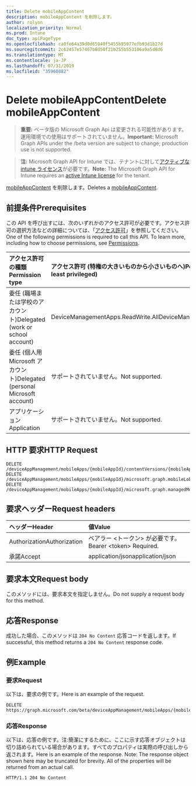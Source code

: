 ```yaml
---
title: Delete mobileAppContent
description: mobileAppContent を削除します。
author: rolyon
localization_priority: Normal
ms.prod: Intune
doc_type: apiPageType
ms.openlocfilehash: ca0fe64a39d0d65940f5455b95977efb93d1b27d
ms.sourcegitcommit: 2c62457e57467b8d50f21b255b553106a9a5d8d6
ms.translationtype: MT
ms.contentlocale: ja-JP
ms.lasthandoff: 07/31/2019
ms.locfileid: "35960882"
---
```

# <a name="delete-mobileappcontent"></a><span data-ttu-id="8320d-103">Delete mobileAppContent</span><span class="sxs-lookup"><span data-stu-id="8320d-103">Delete mobileAppContent</span></span>

> <span data-ttu-id="8320d-104">**重要:** ベータ版の Microsoft Graph Api は変更される可能性があります。運用環境での使用はサポートされていません。</span><span class="sxs-lookup"><span data-stu-id="8320d-104">**Important:** Microsoft Graph APIs under the /beta version are subject to change; production use is not supported.</span></span>

> <span data-ttu-id="8320d-105">**注:** Microsoft Graph API for Intune では、テナントに対して[アクティブな intune ライセンス](https://go.microsoft.com/fwlink/?linkid=839381)が必要です。</span><span class="sxs-lookup"><span data-stu-id="8320d-105">**Note:** The Microsoft Graph API for Intune requires an [active Intune license](https://go.microsoft.com/fwlink/?linkid=839381) for the tenant.</span></span>

<span data-ttu-id="8320d-106">[mobileAppContent](../resources/intune-apps-mobileappcontent.md) を削除します。</span><span class="sxs-lookup"><span data-stu-id="8320d-106">Deletes a [mobileAppContent](../resources/intune-apps-mobileappcontent.md).</span></span>

## <a name="prerequisites"></a><span data-ttu-id="8320d-107">前提条件</span><span class="sxs-lookup"><span data-stu-id="8320d-107">Prerequisites</span></span>
<span data-ttu-id="8320d-p101">この API を呼び出すには、次のいずれかのアクセス許可が必要です。アクセス許可の選択方法などの詳細については、「[アクセス許可](/graph/permissions-reference)」を参照してください。</span><span class="sxs-lookup"><span data-stu-id="8320d-p101">One of the following permissions is required to call this API. To learn more, including how to choose permissions, see [Permissions](/graph/permissions-reference).</span></span>

|<span data-ttu-id="8320d-110">アクセス許可の種類</span><span class="sxs-lookup"><span data-stu-id="8320d-110">Permission type</span></span>|<span data-ttu-id="8320d-111">アクセス許可 (特権の大きいものから小さいものへ)</span><span class="sxs-lookup"><span data-stu-id="8320d-111">Permissions (from most to least privileged)</span></span>|
|:---|:---|
|<span data-ttu-id="8320d-112">委任 (職場または学校のアカウント)</span><span class="sxs-lookup"><span data-stu-id="8320d-112">Delegated (work or school account)</span></span>|<span data-ttu-id="8320d-113">DeviceManagementApps.ReadWrite.All</span><span class="sxs-lookup"><span data-stu-id="8320d-113">DeviceManagementApps.ReadWrite.All</span></span>|
|<span data-ttu-id="8320d-114">委任 (個人用 Microsoft アカウント)</span><span class="sxs-lookup"><span data-stu-id="8320d-114">Delegated (personal Microsoft account)</span></span>|<span data-ttu-id="8320d-115">サポートされていません。</span><span class="sxs-lookup"><span data-stu-id="8320d-115">Not supported.</span></span>|
|<span data-ttu-id="8320d-116">アプリケーション</span><span class="sxs-lookup"><span data-stu-id="8320d-116">Application</span></span>|<span data-ttu-id="8320d-117">サポートされていません。</span><span class="sxs-lookup"><span data-stu-id="8320d-117">Not supported.</span></span>|

## <a name="http-request"></a><span data-ttu-id="8320d-118">HTTP 要求</span><span class="sxs-lookup"><span data-stu-id="8320d-118">HTTP Request</span></span>
<!-- {
  "blockType": "ignored"
}
-->
``` http
DELETE /deviceAppManagement/mobileApps/{mobileAppId}/contentVersions/{mobileAppContentId}
DELETE /deviceAppManagement/mobileApps/{mobileAppId}/microsoft.graph.mobileLobApp/contentVersions/{mobileAppContentId}
DELETE /deviceAppManagement/mobileApps/{mobileAppId}/microsoft.graph.managedMobileLobApp/contentVersions/{mobileAppContentId}
```

## <a name="request-headers"></a><span data-ttu-id="8320d-119">要求ヘッダー</span><span class="sxs-lookup"><span data-stu-id="8320d-119">Request headers</span></span>
|<span data-ttu-id="8320d-120">ヘッダー</span><span class="sxs-lookup"><span data-stu-id="8320d-120">Header</span></span>|<span data-ttu-id="8320d-121">値</span><span class="sxs-lookup"><span data-stu-id="8320d-121">Value</span></span>|
|:---|:---|
|<span data-ttu-id="8320d-122">Authorization</span><span class="sxs-lookup"><span data-stu-id="8320d-122">Authorization</span></span>|<span data-ttu-id="8320d-123">ベアラー &lt;トークン&gt; が必要です。</span><span class="sxs-lookup"><span data-stu-id="8320d-123">Bearer &lt;token&gt; Required.</span></span>|
|<span data-ttu-id="8320d-124">承諾</span><span class="sxs-lookup"><span data-stu-id="8320d-124">Accept</span></span>|<span data-ttu-id="8320d-125">application/json</span><span class="sxs-lookup"><span data-stu-id="8320d-125">application/json</span></span>|

## <a name="request-body"></a><span data-ttu-id="8320d-126">要求本文</span><span class="sxs-lookup"><span data-stu-id="8320d-126">Request body</span></span>
<span data-ttu-id="8320d-127">このメソッドには、要求本文を指定しません。</span><span class="sxs-lookup"><span data-stu-id="8320d-127">Do not supply a request body for this method.</span></span>

## <a name="response"></a><span data-ttu-id="8320d-128">応答</span><span class="sxs-lookup"><span data-stu-id="8320d-128">Response</span></span>
<span data-ttu-id="8320d-129">成功した場合、このメソッドは `204 No Content` 応答コードを返します。</span><span class="sxs-lookup"><span data-stu-id="8320d-129">If successful, this method returns a `204 No Content` response code.</span></span>

## <a name="example"></a><span data-ttu-id="8320d-130">例</span><span class="sxs-lookup"><span data-stu-id="8320d-130">Example</span></span>

### <a name="request"></a><span data-ttu-id="8320d-131">要求</span><span class="sxs-lookup"><span data-stu-id="8320d-131">Request</span></span>
<span data-ttu-id="8320d-132">以下は、要求の例です。</span><span class="sxs-lookup"><span data-stu-id="8320d-132">Here is an example of the request.</span></span>
``` http
DELETE https://graph.microsoft.com/beta/deviceAppManagement/mobileApps/{mobileAppId}/contentVersions/{mobileAppContentId}
```

### <a name="response"></a><span data-ttu-id="8320d-133">応答</span><span class="sxs-lookup"><span data-stu-id="8320d-133">Response</span></span>
<span data-ttu-id="8320d-p102">以下は、応答の例です。注:簡潔にするために、ここに示す応答オブジェクトは切り詰められている場合があります。すべてのプロパティは実際の呼び出しから返されます。</span><span class="sxs-lookup"><span data-stu-id="8320d-p102">Here is an example of the response. Note: The response object shown here may be truncated for brevity. All of the properties will be returned from an actual call.</span></span>
``` http
HTTP/1.1 204 No Content
```





